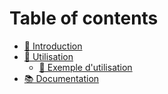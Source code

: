 # Table of contents

* [📝 Introduction](README.md)
* [📔 Utilisation](utilisation/README.md)
  * [🐍 Exemple d'utilisation](utilisation/exemple-dutilisation.md)
* [📚 Documentation](documentation.md)
